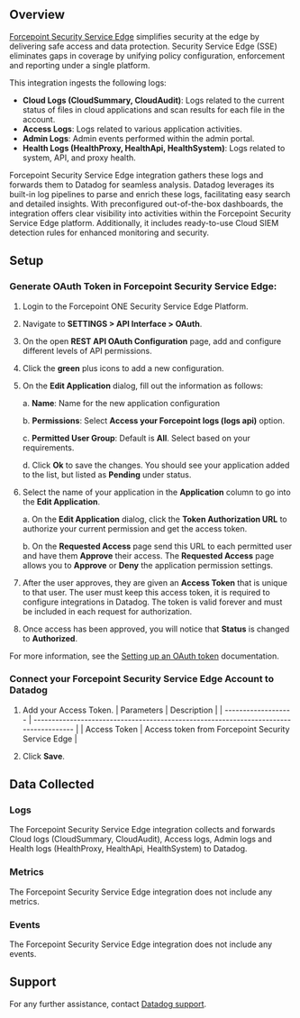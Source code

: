 ## Overview

[Forcepoint Security Service Edge][1] simplifies security at the edge by delivering safe access and data protection. Security Service Edge (SSE) eliminates gaps in coverage by unifying policy configuration, enforcement and reporting under a single platform.


This integration ingests the following logs:

- **Cloud Logs (CloudSummary, CloudAudit)**: Logs related to the current status of files in cloud applications and scan results for each file in the account.
- **Access Logs**: Logs related to various application activities.
- **Admin Logs**: Admin events performed within the admin portal.
- **Health Logs (HealthProxy, HealthApi, HealthSystem)**: Logs related to system, API, and proxy health. 


Forcepoint Security Service Edge integration gathers these logs and forwards them to Datadog for seamless analysis. Datadog leverages its built-in log pipelines to parse and enrich these logs, facilitating easy search and detailed insights. With preconfigured out-of-the-box dashboards, the integration offers clear visibility into activities within the Forcepoint Security Service Edge platform. Additionally, it includes ready-to-use Cloud SIEM detection rules for enhanced monitoring and security.


## Setup

### Generate OAuth Token in Forcepoint Security Service Edge:
1. Login to the Forcepoint ONE Security Service Edge Platform.
2. Navigate to **SETTINGS > API Interface > OAuth**.
3. On the open **REST API OAuth Configuration** page, add and configure different levels of API permissions.
4. Click the **green** plus icons to add a new configuration.
5. On the **Edit Application** dialog, fill out the information as follows:

    a. **Name**: Name for the new application configuration

    b. **Permissions**: Select **Access your Forcepoint logs (logs api)** option.

    c. **Permitted User Group**: Default is **All**. Select based on your requirements.

    d. Click **Ok** to save the changes. You should see your application added to the list, but listed as **Pending** under status.

6. Select the name of your application in the **Application** column to go into the **Edit Application**.

    a. On the **Edit Application** dialog, click the **Token Authorization URL** to authorize your current permission and get the access token.

    b. On the **Requested Access** page send this URL to each permitted user and have them **Approve** their access. The **Requested Access** page allows you to **Approve** or **Deny** the application permission settings.

7. After the user approves, they are given an **Access Token** that is unique to that user. The user must keep this access token, it is required to configure integrations in Datadog. The token is valid forever and must be included in each request for authorization.
8. Once access has been approved, you will notice that **Status** is changed to **Authorized**.


For more information, see the [Setting up an OAuth token][2] documentation.

### Connect your Forcepoint Security Service Edge Account to Datadog

1. Add your Access Token.
   | Parameters          | Description                                                                           |
   | ------------------- | ------------------------------------------------------------------------------------- |
   | Access Token        | Access token from Forcepoint Security Service Edge                         |

2. Click **Save**.

## Data Collected

### Logs

The Forcepoint Security Service Edge integration collects and forwards Cloud logs (CloudSummary, CloudAudit), Access logs, Admin logs and Health logs (HealthProxy, HealthApi, HealthSystem) to Datadog. 

### Metrics

The Forcepoint Security Service Edge integration does not include any metrics.

### Events

The Forcepoint Security Service Edge integration does not include any events.

## Support

For any further assistance, contact [Datadog support][3].

[1]: https://www.forcepoint.com/use-case/security-service-edge-sse
[2]:https://help.forcepoint.com/fpone/sse_admin/prod/oxy_ex-1/deployment_guide/guid-18f77855-8dc9-436a-9fba-179f06a81066.html
[3]: https://docs.datadoghq.com/help/